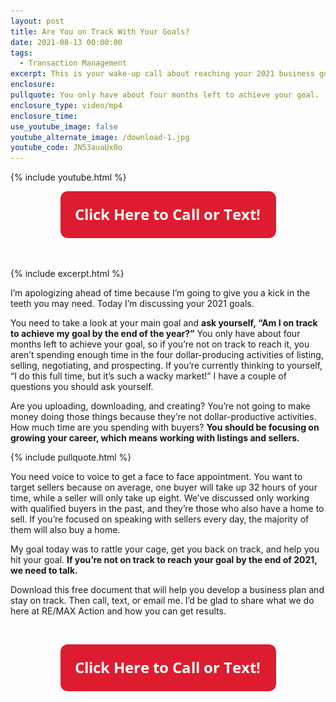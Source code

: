 ```yaml
---
layout: post
title: Are You on Track With Your Goals?
date: 2021-08-13 00:00:00
tags:
  - Transaction Management
excerpt: This is your wake-up call about reaching your 2021 business goals.
enclosure:
pullquote: You only have about four months left to achieve your goal.
enclosure_type: video/mp4
enclosure_time:
use_youtube_image: false
youtube_alternate_image: /download-1.jpg
youtube_code: JN53auaUx0o
---
```

{% include youtube.html %}

<center><a href="tel:6306382600"><img width="345" height="75" src="uploads/Button - 345.png" /></a></center>

&nbsp;

{% include excerpt.html %}

I’m apologizing ahead of time because I’m going to give you a kick in the teeth you may need. Today I’m discussing your 2021 goals.

You need to take a look at your main goal and **ask yourself, “Am I on track to achieve my goal by the end of the year?”** You only have about four months left to achieve your goal, so if you’re not on track to reach it, you aren’t spending enough time in the four dollar-producing activities of listing, selling, negotiating, and prospecting. If you’re currently thinking to yourself, “I do this full time, but it’s such a wacky market\!” I have a couple of questions you should ask yourself.

Are you uploading, downloading, and creating? You’re not going to make money doing those things because they’re not dollar-productive activities. How much time are you spending with buyers? **You should be focusing on growing your career, which means working with listings and sellers.**

{% include pullquote.html %}

You need voice to voice to get a face to face appointment. You want to target sellers because on average, one buyer will take up 32 hours of your time, while a seller will only take up eight. We’ve discussed only working with qualified buyers in the past, and they’re those who also have a home to sell. If you’re focused on speaking with sellers every day, the majority of them will also buy a home.

My goal today was to rattle your cage, get you back on track, and help you hit your goal. **If you’re not on track to reach your goal by the end of 2021, we need to talk.&nbsp;**

Download this free document that will help you develop a business plan and stay on track. Then call, text, or email me. I’d be glad to share what we do here at RE/MAX Action and how you can get results.&nbsp;

&nbsp;

<center><a href="tel:6306382600"><img width="345" height="75" src="uploads/Button - 345.png" /></a></center>
